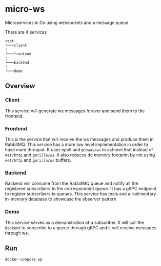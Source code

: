 # micro-ws
Microservices in Go using websockets and a message queue.

There are 4 services

```
root
└───client
|
└───frontend
|
└───backend
|
└───demo
```
## Overview
### Client
This service will generate ws messages forever and send them to the frontend.

### Frontend
This is the service that will receive the ws messages and produce them in RabbitMQ. This service has a more low level implementation in order to have more throuput. 
It uses epoll and `gobwas/ws` to achieve that instead of `net/http` and `gorilla/ws`. It also reduces de memory footprint by not using `net/http` and `gorilla/ws` buffers.

### Backend
Backend will consume from the RabbitMQ queue and notify all the registered subscribers to the correspondent queue.
It has a gRPC endpoint to register subscribers to queues.
This service has tests and a rudimentary in-memory database to showcase the observer pattern.

### Demo
This service serves as a demonstration of a subscriber. It will call the `Backend` to subscribe to a queue through gRPC and it will receive messages through ws.

## Run
`docker-compose up`
